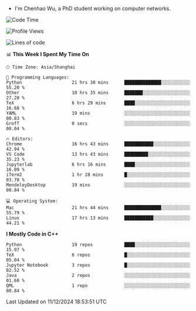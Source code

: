 - I'm Chenhao Wu, a PhD student working on computer networks.

<!--START_SECTION:waka-->
![Code Time](http://img.shields.io/badge/Code%20Time-146%20hrs%2040%20mins-blue)

![Profile Views](http://img.shields.io/badge/Profile%20Views-2-blue)

![Lines of code](https://img.shields.io/badge/From%20Hello%20World%20I%27ve%20Written-12.4%20million%20lines%20of%20code-blue)

📊 **This Week I Spent My Time On** 

```text
🕑︎ Time Zone: Asia/Shanghai

💬 Programming Languages: 
Python                   21 hrs 30 mins      ██████████████░░░░░░░░░░░   55.20 % 
Other                    10 hrs 35 mins      ███████░░░░░░░░░░░░░░░░░░   27.20 % 
TeX                      6 hrs 29 mins       ████░░░░░░░░░░░░░░░░░░░░░   16.68 % 
YAML                     19 mins             ░░░░░░░░░░░░░░░░░░░░░░░░░   00.83 % 
Groff                    0 secs              ░░░░░░░░░░░░░░░░░░░░░░░░░   00.04 % 

🔥 Editors: 
Chrome                   16 hrs 43 mins      ███████████░░░░░░░░░░░░░░   42.94 % 
VS Code                  13 hrs 43 mins      █████████░░░░░░░░░░░░░░░░   35.23 % 
Jupyterlab               6 hrs 16 mins       ████░░░░░░░░░░░░░░░░░░░░░   16.09 % 
iTerm2                   1 hr 28 mins        █░░░░░░░░░░░░░░░░░░░░░░░░   03.78 % 
MendeleyDesktop          19 mins             ░░░░░░░░░░░░░░░░░░░░░░░░░   00.84 % 

💻 Operating System: 
Mac                      21 hrs 44 mins      ██████████████░░░░░░░░░░░   55.79 % 
Linux                    17 hrs 13 mins      ███████████░░░░░░░░░░░░░░   44.21 % 
```

**I Mostly Code in C++** 

```text
Python                   19 repos            ████░░░░░░░░░░░░░░░░░░░░░   15.97 % 
TeX                      6 repos             █░░░░░░░░░░░░░░░░░░░░░░░░   05.04 % 
Jupyter Notebook         3 repos             █░░░░░░░░░░░░░░░░░░░░░░░░   02.52 % 
Java                     2 repos             ░░░░░░░░░░░░░░░░░░░░░░░░░   01.68 % 
QML                      1 repo              ░░░░░░░░░░░░░░░░░░░░░░░░░   00.84 % 
```




 Last Updated on 11/12/2024 18:53:51 UTC
<!--END_SECTION:waka-->
